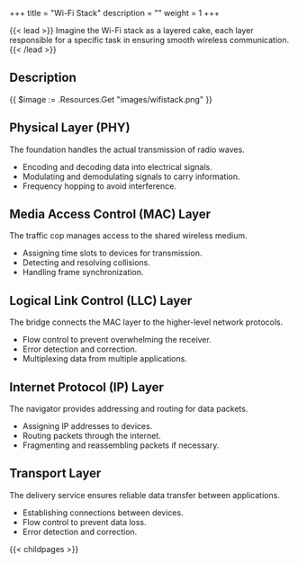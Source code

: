 +++
title = "Wi-Fi Stack"
description = ""
weight = 1
+++


{{< lead >}}
Imagine the Wi-Fi stack as a layered cake, each layer responsible for a specific task in ensuring smooth wireless communication.
{{< /lead >}}

## Description


{{ $image := .Resources.Get "images/wifistack.png" }}


## Physical Layer (PHY)
The foundation handles the actual transmission of radio waves.

- Encoding and decoding data into electrical signals.
- Modulating and demodulating signals to carry information.
- Frequency hopping to avoid interference.
## Media Access Control (MAC) Layer
The traffic cop manages access to the shared wireless medium.   

- Assigning time slots to devices for transmission.
- Detecting and resolving collisions.
- Handling frame synchronization.
## Logical Link Control (LLC) Layer
The bridge connects the MAC layer to the higher-level network protocols.

- Flow control to prevent overwhelming the receiver.
- Error detection and correction.
- Multiplexing data from multiple applications.
## Internet Protocol (IP) Layer
The navigator provides addressing and routing for data packets.

- Assigning IP addresses to devices.
- Routing packets through the internet.
- Fragmenting and reassembling packets if necessary.
## Transport Layer
The delivery service ensures reliable data transfer between applications.

- Establishing connections between devices.
- Flow control to prevent data loss.
- Error detection and correction.

{{< childpages >}}